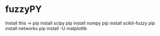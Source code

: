 # fuzzyPY
Install this ->
pip install scipy
pip install numpy
pip install scikit-fuzzy
pip install networkx
pip install -U matplotlib
